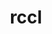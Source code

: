 ---
title: "rccl"
layout: cache
categories: [package, develop]
meta: {"compilers": ["gcc@13.2.0"], "num_specs": 6, "num_specs_by_stack": {"ml-linux-x86_64-rocm": 6, "root": 6}, "oss": ["ubuntu24.04"], "platforms": ["linux"], "stacks": ["ml-linux-x86_64-rocm", "root"], "targets": ["x86_64_v3"], "versions": ["6.3.3", "6.4.3"]}
spec_details: [{"compiler": "gcc@13.2.0", "hash": "3syyfwtfw5ix3bs3m5tbyxjp4e3cmczl", "os": "ubuntu24.04", "platform": "linux", "size": "-", "stacks": ["ml-linux-x86_64-rocm", "root"], "target": "x86_64_v3", "variants": ["amdgpu_target:=gfx90a", "~asan", "build_system=cmake", "build_type=Release", "commit=9a0e6a114c8f7371fa3050b413a350d6945fb7db", "generator=make", "~ipo", "patches:=08011b4"], "versions": ["6.3.3"]}, {"compiler": "gcc@13.2.0", "hash": "4ggbdr4c4ue4gbvmlcit2u6e6gcase6m", "os": "ubuntu24.04", "platform": "linux", "size": "-", "stacks": ["ml-linux-x86_64-rocm", "root"], "target": "x86_64_v3", "variants": ["amdgpu_target:=gfx90a", "~asan", "build_system=cmake", "build_type=Release", "commit=2f7ac66cd64c68d4af8bb4562ce193778a7e470e", "generator=make", "~ipo", "patches:=0f4d55e"], "versions": ["6.4.3"]}, {"compiler": "gcc@13.2.0", "hash": "5fe5vgr7i3hfwj3fuxq52qb3gewat2lz", "os": "ubuntu24.04", "platform": "linux", "size": "-", "stacks": ["ml-linux-x86_64-rocm", "root"], "target": "x86_64_v3", "variants": ["amdgpu_target:=gfx90a", "~asan", "build_system=cmake", "build_type=Release", "commit=2f7ac66cd64c68d4af8bb4562ce193778a7e470e", "generator=make", "~ipo", "patches:=0f4d55e"], "versions": ["6.4.3"]}, {"compiler": "gcc@13.2.0", "hash": "mg6kzfbhz3r2yyij2vd5teycj5z6i6xc", "os": "ubuntu24.04", "platform": "linux", "size": "-", "stacks": ["ml-linux-x86_64-rocm", "root"], "target": "x86_64_v3", "variants": ["amdgpu_target:=gfx90a", "~asan", "build_system=cmake", "build_type=Release", "commit=9a0e6a114c8f7371fa3050b413a350d6945fb7db", "generator=make", "~ipo", "patches:=08011b4"], "versions": ["6.3.3"]}, {"compiler": "gcc@13.2.0", "hash": "rqgmyty6agnewm34yjmurdndw6ljh63x", "os": "ubuntu24.04", "platform": "linux", "size": "-", "stacks": ["ml-linux-x86_64-rocm", "root"], "target": "x86_64_v3", "variants": ["amdgpu_target:=gfx90a", "~asan", "build_system=cmake", "build_type=Release", "commit=9a0e6a114c8f7371fa3050b413a350d6945fb7db", "generator=make", "~ipo", "patches:=08011b4"], "versions": ["6.3.3"]}, {"compiler": "gcc@13.2.0", "hash": "w54jyk5e4aw6fjvluxldsczizglfsoo5", "os": "ubuntu24.04", "platform": "linux", "size": "-", "stacks": ["ml-linux-x86_64-rocm", "root"], "target": "x86_64_v3", "variants": ["amdgpu_target:=gfx90a", "~asan", "build_system=cmake", "build_type=Release", "commit=2f7ac66cd64c68d4af8bb4562ce193778a7e470e", "generator=make", "~ipo", "patches:=0f4d55e"], "versions": ["6.4.3"]}]
---